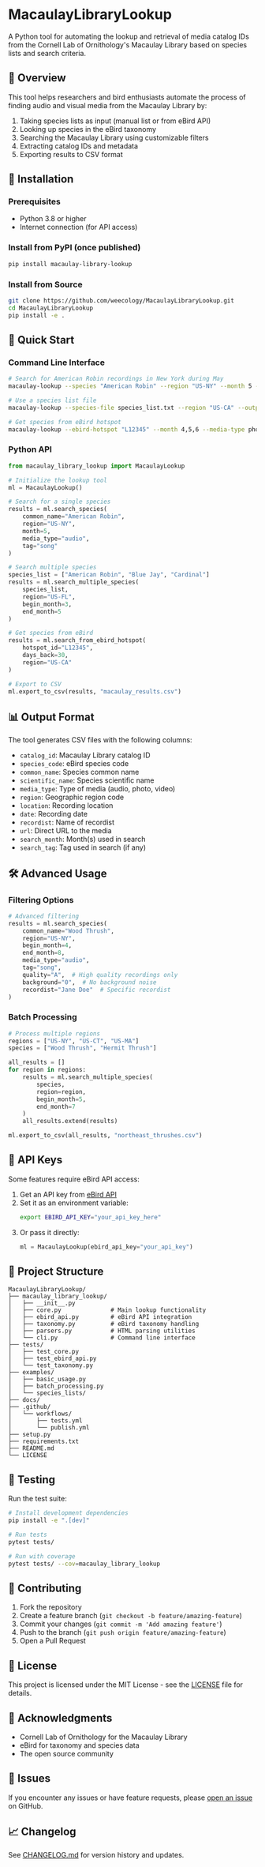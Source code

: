 # MacaulayLibraryLookup

A Python tool for automating the lookup and retrieval of media catalog IDs from the Cornell Lab of Ornithology's Macaulay Library based on species lists and search criteria.

## 🎯 Overview

This tool helps researchers and bird enthusiasts automate the process of finding audio and visual media from the Macaulay Library by:

1. Taking species lists as input (manual list or from eBird API)
2. Looking up species in the eBird taxonomy
3. Searching the Macaulay Library using customizable filters
4. Extracting catalog IDs and metadata
5. Exporting results to CSV format

## 🔧 Installation

### Prerequisites
- Python 3.8 or higher
- Internet connection (for API access)

### Install from PyPI (once published)
```bash
pip install macaulay-library-lookup
```

### Install from Source
```bash
git clone https://github.com/weecology/MacaulayLibraryLookup.git
cd MacaulayLibraryLookup
pip install -e .
```

## 🚀 Quick Start

### Command Line Interface

```bash
# Search for American Robin recordings in New York during May
macaulay-lookup --species "American Robin" --region "US-NY" --month 5 --media-type audio --tag song

# Use a species list file
macaulay-lookup --species-file species_list.txt --region "US-CA" --output results.csv

# Get species from eBird hotspot
macaulay-lookup --ebird-hotspot "L12345" --month 4,5,6 --media-type photo
```

### Python API

```python
from macaulay_library_lookup import MacaulayLookup

# Initialize the lookup tool
ml = MacaulayLookup()

# Search for a single species
results = ml.search_species(
    common_name="American Robin",
    region="US-NY",
    month=5,
    media_type="audio",
    tag="song"
)

# Search multiple species
species_list = ["American Robin", "Blue Jay", "Cardinal"]
results = ml.search_multiple_species(
    species_list,
    region="US-FL",
    begin_month=3,
    end_month=5
)

# Get species from eBird
results = ml.search_from_ebird_hotspot(
    hotspot_id="L12345",
    days_back=30,
    region="US-CA"
)

# Export to CSV
ml.export_to_csv(results, "macaulay_results.csv")
```

## 📊 Output Format

The tool generates CSV files with the following columns:

- `catalog_id`: Macaulay Library catalog ID
- `species_code`: eBird species code
- `common_name`: Species common name
- `scientific_name`: Species scientific name
- `media_type`: Type of media (audio, photo, video)
- `region`: Geographic region code
- `location`: Recording location
- `date`: Recording date
- `recordist`: Name of recordist
- `url`: Direct URL to the media
- `search_month`: Month(s) used in search
- `search_tag`: Tag used in search (if any)

## 🛠️ Advanced Usage

### Filtering Options

```python
# Advanced filtering
results = ml.search_species(
    common_name="Wood Thrush",
    region="US-NY",
    begin_month=4,
    end_month=8,
    media_type="audio",
    tag="song",
    quality="A",  # High quality recordings only
    background="0",  # No background noise
    recordist="Jane Doe"  # Specific recordist
)
```

### Batch Processing

```python
# Process multiple regions
regions = ["US-NY", "US-CT", "US-MA"]
species = ["Wood Thrush", "Hermit Thrush"]

all_results = []
for region in regions:
    results = ml.search_multiple_species(
        species,
        region=region,
        begin_month=5,
        end_month=7
    )
    all_results.extend(results)

ml.export_to_csv(all_results, "northeast_thrushes.csv")
```

## 🔑 API Keys

Some features require eBird API access:

1. Get an API key from [eBird API](https://ebird.org/api/keygen)
2. Set it as an environment variable:
   ```bash
   export EBIRD_API_KEY="your_api_key_here"
   ```
3. Or pass it directly:
   ```python
   ml = MacaulayLookup(ebird_api_key="your_api_key")
   ```

## 📁 Project Structure

```
MacaulayLibraryLookup/
├── macaulay_library_lookup/
│   ├── __init__.py
│   ├── core.py              # Main lookup functionality
│   ├── ebird_api.py         # eBird API integration
│   ├── taxonomy.py          # eBird taxonomy handling
│   ├── parsers.py           # HTML parsing utilities
│   └── cli.py               # Command line interface
├── tests/
│   ├── test_core.py
│   ├── test_ebird_api.py
│   └── test_taxonomy.py
├── examples/
│   ├── basic_usage.py
│   ├── batch_processing.py
│   └── species_lists/
├── docs/
├── .github/
│   └── workflows/
│       ├── tests.yml
│       └── publish.yml
├── setup.py
├── requirements.txt
├── README.md
└── LICENSE
```

## 🧪 Testing

Run the test suite:

```bash
# Install development dependencies
pip install -e ".[dev]"

# Run tests
pytest tests/

# Run with coverage
pytest tests/ --cov=macaulay_library_lookup
```

## 🤝 Contributing

1. Fork the repository
2. Create a feature branch (`git checkout -b feature/amazing-feature`)
3. Commit your changes (`git commit -m 'Add amazing feature'`)
4. Push to the branch (`git push origin feature/amazing-feature`)
5. Open a Pull Request

## 📜 License

This project is licensed under the MIT License - see the [LICENSE](LICENSE) file for details.

## 🙏 Acknowledgments

- Cornell Lab of Ornithology for the Macaulay Library
- eBird for taxonomy and species data
- The open source community

## 🐛 Issues

If you encounter any issues or have feature requests, please [open an issue](https://github.com/weecology/MacaulayLibraryLookup/issues) on GitHub.

## 📈 Changelog

See [CHANGELOG.md](CHANGELOG.md) for version history and updates.